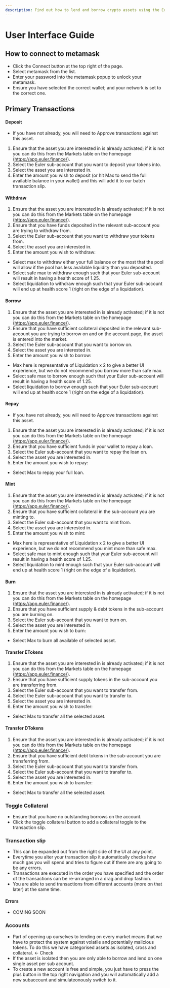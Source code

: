 ```yaml
---
description: Find out how to lend and borrow crypto assets using the Euler app at https://app.euler.finance/
---
```


# User Interface Guide

## How to connect to metamask

- Click the Connect button at the top right of the page.
- Select metamask from the list.
- Enter your password into the metamask popup to unlock your metamask.
- Ensure you have selected the correct wallet; and your network is set to the correct one.

## Primary Transactions

#### Deposit

- If you have not already, you will need to Approve transactions against this asset.

1. Ensure that the asset you are interested in is already activated; if it is not you can do this from the Markets table on the homepage (https://app.euler.finance/).
2. Select the Euler sub-account that you want to deposit your tokens into.
3. Select the asset you are interested in.
4. Enter the amount you wish to deposit (or hit Max to send the full available balance in your wallet) and this will add it to our batch transaction slip.

#### Withdraw

1. Ensure that the asset you are interested in is already activated; if it is not you can do this from the Markets table on the homepage (https://app.euler.finance/).
2. Ensure that you have funds deposited in the relevant sub-account you are trying to withdraw from.
3. Select the Euler sub-account that you want to withdraw your tokens from.
4. Select the asset you are interested in.
5. Enter the amount you wish to withdraw:

- Select max to withdraw either your full balance or the most that the pool will allow if the pool has less available liquidity than you deposited.
- Select safe max to withdraw enough such that your Euler sub-account will result in having a health score of 1.25.
- Select liquidation to withdraw enough such that your Euler sub-account will end up at health score 1 (right on the edge of a liquidation).

#### Borrow

1. Ensure that the asset you are interested in is already activated; if it is not you can do this from the Markets table on the homepage (https://app.euler.finance/).
2. Ensure that you have sufficient collateral deposited in the relevant sub-account you are trying to borrow on and on the account page, the asset is entered into the market.
3. Select the Euler sub-account that you want to borrow on.
4. Select the asset you are interested in.
5. Enter the amount you wish to borrow:

- Max here is representative of Liquidation x 2 to give a better UI experience, but we do not recommend you borrow more than safe max.
- Select safe max to borrow enough such that your Euler sub-account will result in having a health score of 1.25.
- Select liquidation to borrow enough such that your Euler sub-account will end up at health score 1 (right on the edge of a liquidation).

#### Repay

- If you have not already, you will need to Approve transactions against this asset.

1. Ensure that the asset you are interested in is already activated; if it is not you can do this from the Markets table on the homepage (https://app.euler.finance/).
2. Ensure that you have sufficient funds in your wallet to repay a loan.
3. Select the Euler sub-account that you want to repay the loan on.
4. Select the asset you are interested in.
5. Enter the amount you wish to repay:

- Select Max to repay your full loan.

#### Mint

1. Ensure that the asset you are interested in is already activated; if it is not you can do this from the Markets table on the homepage (https://app.euler.finance/).
2. Ensure that you have sufficient collateral in the sub-account you are minting to.
3. Select the Euler sub-account that you want to mint from.
4. Select the asset you are interested in.
5. Enter the amount you wish to mint:

- Max here is representative of Liquidation x 2 to give a better UI experience, but we do not recommend you mint more than safe max.
- Select safe max to mint enough such that your Euler sub-account will result in having a health score of 1.25.
- Select liquidation to mint enough such that your Euler sub-account will end up at health score 1 (right on the edge of a liquidation).

#### Burn

1. Ensure that the asset you are interested in is already activated; if it is not you can do this from the Markets table on the homepage (https://app.euler.finance/).
2. Ensure that you have sufficient supply & debt tokens in the sub-account you are burning on.
3. Select the Euler sub-account that you want to burn on.
4. Select the asset you are interested in.
5. Enter the amount you wish to burn:

- Select Max to burn all available of selected asset.

#### Transfer ETokens

1. Ensure that the asset you are interested in is already activated; if it is not you can do this from the Markets table on the homepage (https://app.euler.finance/).
2. Ensure that you have sufficient supply tokens in the sub-account you are transferring from.
3. Select the Euler sub-account that you want to transfer from.
4. Select the Euler sub-account that you want to transfer to.
5. Select the asset you are interested in.
6. Enter the amount you wish to transfer:

- Select Max to transfer all the selected asset.

#### Transfer DTokens

1. Ensure that the asset you are interested in is already activated; if it is not you can do this from the Markets table on the homepage (https://app.euler.finance/).
2. Ensure that you have sufficient debt tokens in the sub-account you are transferring from.
3. Select the Euler sub-account that you want to transfer from.
4. Select the Euler sub-account that you want to transfer to.
5. Select the asset you are interested in.
6. Enter the amount you wish to transfer:

- Select Max to transfer all the selected asset.

### Toggle Collateral

- Ensure that you have no outstanding borrows on the account.
- Click the toggle collateral button to add a collateral toggle to the transaction slip.

### Transaction slip

- This can be expanded out from the right side of the UI at any point.
- Everytime you alter your transaction slip it automatically checks how much gas you will spend and tries to figure out if there are any going to be any errors.
- Transactions are executed in the order you have specified and the order of the transactions can be re-arranged in a drag and drop fashion.
- You are able to send transactions from different accounts (more on that later) at the same time.

#### Errors

- COMING SOON

### Accounts

- Part of opening up ourselves to lending on every market means that we have to protect the system against volatile and potentially malicious tokens. To do this we have categorised assets as isolated, cross and collateral. <- Check
- If the asset is isolated then you are only able to borrow and lend on one single asset per sub account.
- To create a new account is free and simple, you just have to press the plus button in the top right navigation and you will automatically add a new subaccount and simulateonously switch to it.
